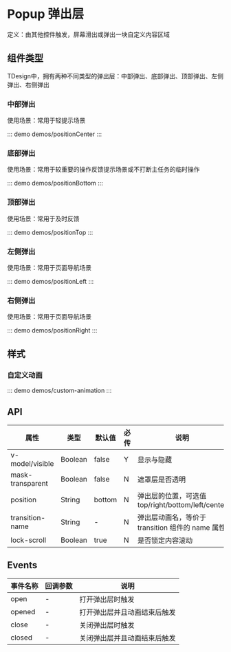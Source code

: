 # Popup 弹出层
定义：由其他控件触发，屏幕滑出或弹出一块自定义内容区域


## 组件类型
TDesign中，拥有两种不同类型的弹出层：中部弹出、底部弹出、顶部弹出、左侧弹出、右侧弹出

###  中部弹出
使用场景：常用于轻提示场景

::: demo demos/positionCenter
:::

### 底部弹出
使用场景：常用于较重要的操作反馈提示场景或不打断主任务的临时操作

::: demo demos/positionBottom
:::


### 顶部弹出
使用场景：常用于及时反馈

::: demo demos/positionTop
:::

### 左侧弹出
使用场景：常用于页面导航场景

::: demo demos/positionLeft
:::

### 右侧弹出
使用场景：常用于页面导航场景

::: demo demos/positionRight
:::


## 样式

### 自定义动画

::: demo demos/custom-animation
:::

## API

| 属性             | 类型    | 默认值 | 必传 | 说明                                              |
| ---------------- | ------- | ------ | ---- | ------------------------------------------------- |
| v-model/visible  | Boolean | false  | Y    | 显示与隐藏                                        |
| mask-transparent | Boolean | false  | N    | 遮罩层是否透明                                    |
| position         | String  | bottom | N    | 弹出层的位置，可选值 top/right/bottom/left/center |
| transition-name  | String  | -      | N    | 弹出层动画名，等价于 transition 组件的 name 属性  |
| lock-scroll      | Boolean | true   | N    | 是否锁定内容滚动                                  |

## Events

| 事件名称 | 回调参数 | 说明                         |
| -------- | -------- | ---------------------------- |
| open     | -        | 打开弹出层时触发             |
| opened   | -        | 打开弹出层并且动画结束后触发 |
| close    | -        | 关闭弹出层时触发             |
| closed   | -        | 关闭弹出层并且动画结束后触发 |
